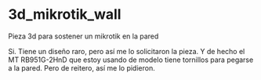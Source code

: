 # 3d_mikrotik_wall
Pieza 3d para sostener un mikrotik en la pared

Si. Tiene un diseño raro, pero así me lo solicitaron la pieza. Y de hecho el MT RB951G-2HnD que estoy usando de modelo tiene tornillos para pegarse a la pared. Pero de reitero, así me lo pidieron.
